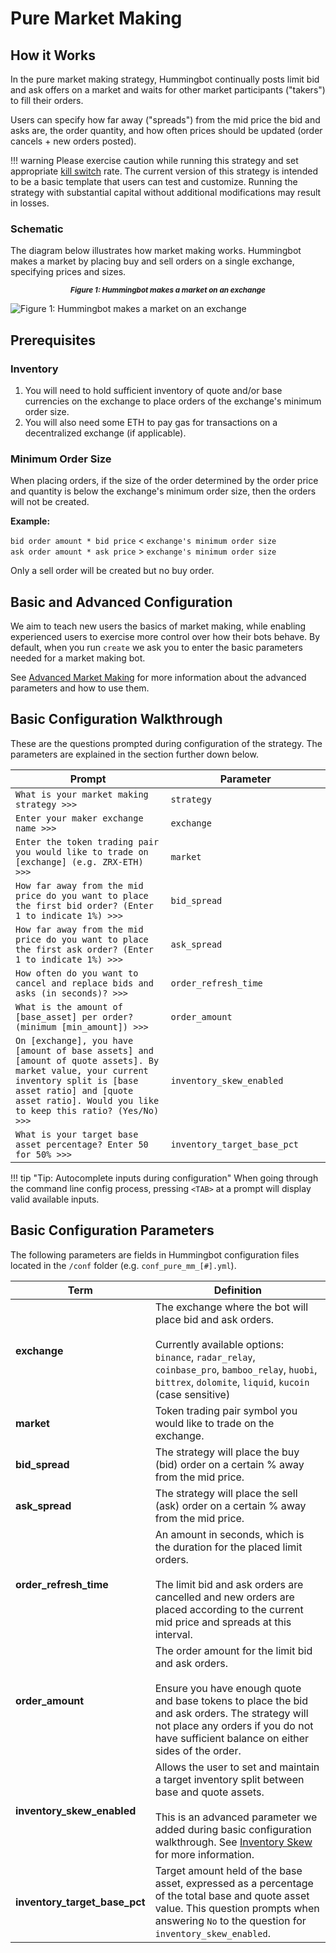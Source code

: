 # Pure Market Making

## How it Works

In the pure market making strategy, Hummingbot continually posts limit bid and ask offers on a market and waits for other market participants ("takers") to fill their orders.

Users can specify how far away ("spreads") from the mid price the bid and asks are, the order quantity, and how often prices should be updated (order cancels + new orders posted).

!!! warning
    Please exercise caution while running this strategy and set appropriate [kill switch](/advanced/kill-switch/) rate. The current version of this strategy is intended to be a basic template that users can test and customize. Running the strategy with substantial capital without additional modifications may result in losses.

### Schematic

The diagram below illustrates how market making works. Hummingbot makes a market by placing buy and sell orders on a single exchange, specifying prices and sizes.

<small><center>***Figure 1: Hummingbot makes a market on an exchange***</center></small>

![Figure 1: Hummingbot makes a market on an exchange](/assets/img/pure-mm.png)

## Prerequisites

### Inventory

1. You will need to hold sufficient inventory of quote and/or base currencies on the exchange to place orders of the exchange's minimum order size.
2. You will also need some ETH to pay gas for transactions on a decentralized exchange (if applicable).

### Minimum Order Size

When placing orders, if the size of the order determined by the order price and quantity is below the exchange's minimum order size, then the orders will not be created.

**Example:**

`bid order amount * bid price` < `exchange's minimum order size`<br/>
`ask order amount * ask price` > `exchange's minimum order size`

Only a sell order will be created but no buy order.


## Basic and Advanced Configuration

We aim to teach new users the basics of market making, while enabling experienced users to exercise more control over how their bots behave. By default, when you run `create` we ask you to enter the basic parameters needed for a market making bot.

See [Advanced Market Making](/strategies/advanced-mm) for more information about the advanced parameters and how to use them.


## Basic Configuration Walkthrough

These are the questions prompted during configuration of the strategy. The parameters are explained in the section further down below.

| Prompt | Parameter |
|--------|-----------|
| `What is your market making strategy >>>` <img width=400/> | `strategy` <img width=600/> |
| `Enter your maker exchange name >>>` | `exchange` |
| `Enter the token trading pair you would like to trade on [exchange] (e.g. ZRX-ETH) >>>` | `market` |
| `How far away from the mid price do you want to place the first bid order? (Enter 1 to indicate 1%) >>>` | `bid_spread` |
| `How far away from the mid price do you want to place the first ask order? (Enter 1 to indicate 1%) >>>` | `ask_spread` |
| `How often do you want to cancel and replace bids and asks (in seconds)? >>>` | `order_refresh_time` |
| `What is the amount of [base_asset] per order? (minimum [min_amount]) >>> ` | `order_amount` |
| `On [exchange], you have [amount of base assets] and [amount of quote assets]. By market value, your current inventory split is [base asset ratio] and [quote asset ratio]. Would you like to keep this ratio? (Yes/No) >>>` | `inventory_skew_enabled` |
| `What is your target base asset percentage? Enter 50 for 50% >>>` | `inventory_target_base_pct` |

!!! tip "Tip: Autocomplete inputs during configuration"
    When going through the command line config process, pressing `<TAB>` at a prompt will display valid available inputs.


## Basic Configuration Parameters

The following parameters are fields in Hummingbot configuration files located in the `/conf` folder (e.g. `conf_pure_mm_[#].yml`).

| Term | Definition |
|------|------------|
| **exchange** | The exchange where the bot will place bid and ask orders.<br/><br/>Currently available options: `binance`, `radar_relay`, `coinbase_pro`, `bamboo_relay`, `huobi`, `bittrex`, `dolomite`, `liquid`, `kucoin` (case sensitive)
| **market** | Token trading pair symbol you would like to trade on the exchange.
| **bid\_spread** | The strategy will place the buy (bid) order on a certain % away from the mid price.
| **ask\_spread** | The strategy will place the sell (ask) order on a certain % away from the mid price.
| **order\_refresh\_time** | An amount in seconds, which is the duration for the placed limit orders. <br/><br/> The limit bid and ask orders are cancelled and new orders are placed according to the current mid price and spreads at this interval.
| **order\_amount** | The order amount for the limit bid and ask orders. <br/><br/> Ensure you have enough quote and base tokens to place the bid and ask orders. The strategy will not place any orders if you do not have sufficient balance on either sides of the order. <br/>
| **inventory\_skew\_enabled** | Allows the user to set and maintain a target inventory split between base and quote assets. <br/><br/> This is an advanced parameter we added during basic configuration walkthrough. See [Inventory Skew](/advanced-mm/inventory-skew) for more information.
| **inventory\_target\_base\_pct** |  Target amount held of the base asset, expressed as a percentage of the total base and quote asset value. This question prompts when answering `No` to the question for `inventory_skew_enabled`.
